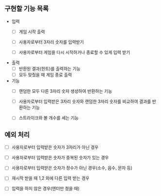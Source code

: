 ## 구현할 기능 목록
- 입력
  - [ ] 게임 시작 출력
  - [ ] 사용자로부터 3자리 숫자를 입력받기
  - [ ] 사용자로부터 게임을 다시 시작하거나 종료할 수 있게 입력 받기


- 출력
  - [ ] 반환된 결과(힌트)를 출력하는 기능
  - [ ] 모두 맞췄을 때 게임 종료 출력

- 기능
  - [ ] 랜덤한 모두 다른 3자리 숫자 생성하여 반환하는 기능
  - [ ] 사용자로부터 입력받은 3자리 숫자와 랜덤한 3자리 숫자를 비교하여 결과를 반환하는 기능
  - [ ] 스트라이크와 볼 개수를 세는 기능


## 예외 처리    
  - [ ] 사용자로부터 입력받은 숫자가 3자리가 아닌 경우
  - [ ] 사용자로부터 입력받은 숫자가 중복된 숫자가 있는 경우
  - [ ] 사용자로부터 입력받은 숫자가 정수가 아닌 경우(소수, 음수, 문자 등)

  - [ ] 재시작 받을 때 1,2 외에 다른 입력 받는 경우
  - [ ] 입력을 하지 않은 경우(엔터만 쳤을 때)